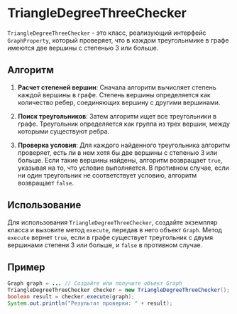 
# TriangleDegreeThreeChecker

`TriangleDegreeThreeChecker` - это класс, реализующий интерфейс `GraphProperty`, который проверяет, что в каждом треугольнмике в графе имеются две вершины с степенью 3 или больше.

## Алгоритм

1. **Расчет степеней вершин**: Сначала алгоритм вычисляет степень каждой вершины в графе. Степень вершины определяется как количество ребер, соединяющих вершину с другими вершинами.

2. **Поиск треугольников**: Затем алгоритм ищет все треугольники в графе. Треугольник определяется как группа из трех вершин, между которыми существуют ребра.

3. **Проверка условия**: Для каждого найденного треугольника алгоритм проверяет, есть ли в нем хотя бы две вершины с степенью 3 или больше. Если такие вершины найдены, алгоритм возвращает `true`, указывая на то, что условие выполняется. В противном случае, если ни один треугольник не соответствует условию, алгоритм возвращает `false`.

## Использование

Для использования `TriangleDegreeThreeChecker`, создайте экземпляр класса и вызовите метод `execute`, передав в него объект `Graph`. Метод `execute` вернет `true`, если в графе существует треугольник с двумя вершинами степени 3 или больше, и `false` в противном случае.

## Пример

```java
Graph graph = ... // Создайте или получите объект Graph
TriangleDegreeThreeChecker checker = new TriangleDegreeThreeChecker();
boolean result = checker.execute(graph);
System.out.println("Результат проверки: " + result);
```

